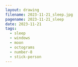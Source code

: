 ```yaml
---
layout: drawing
filename: 2023-11-21_sleep.jpg
pagename: 2023-11-21_sleep
date: 2023-11-21
tags:
  - sleep
  - windows
  - moon
  - octograms
  - number-8
  - stick-person
---
```

